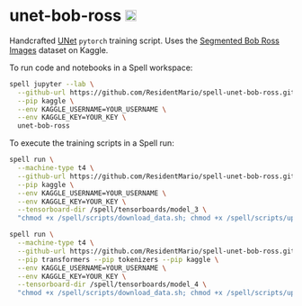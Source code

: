 # unet-bob-ross <a href="https://web.spell.ml/workspace_create?workspaceName=unet-bob-ross&githubUrl=https%3A%2F%2Fgithub.com%2Fspellml%2Funet-bob-ross&pip=kaggle&envVars=KAGGLE_USERNAME%3DYOUR_USERNAME,KAGGLE_KEY=YOUR_KEY"><img src=https://spell.ml/badge.svg height=20px/></a>

Handcrafted [UNet](https://arxiv.org/abs/1505.04597) `pytorch` training script. Uses the [Segmented Bob Ross Images](https://www.kaggle.com/residentmario/segmented-bob-ross-images) dataset on Kaggle.

To run code and notebooks in a Spell workspace:

```bash
spell jupyter --lab \
  --github-url https://github.com/ResidentMario/spell-unet-bob-ross.git \
  --pip kaggle \
  --env KAGGLE_USERNAME=YOUR_USERNAME \
  --env KAGGLE_KEY=YOUR_KEY \
  unet-bob-ross
```

To execute the training scripts in a Spell run:

```bash
spell run \
  --machine-type t4 \
  --github-url https://github.com/ResidentMario/spell-unet-bob-ross.git \
  --pip kaggle \
  --env KAGGLE_USERNAME=YOUR_USERNAME \
  --env KAGGLE_KEY=YOUR_KEY \
  --tensorboard-dir /spell/tensorboards/model_3 \
  "chmod +x /spell/scripts/download_data.sh; chmod +x /spell/scripts/upgrade_env.sh; /spell/scripts/download_data.sh; /spell/scripts/upgrade_env.sh; python /spell/models/model_3.py"
```

```bash
spell run \
  --machine-type t4 \
  --github-url https://github.com/ResidentMario/spell-unet-bob-ross.git \
  --pip transformers --pip tokenizers --pip kaggle \
  --env KAGGLE_USERNAME=YOUR_USERNAME \
  --env KAGGLE_KEY=YOUR_KEY \
  --tensorboard-dir /spell/tensorboards/model_4 \
  "chmod +x /spell/scripts/download_data.sh; chmod +x /spell/scripts/upgrade_env.sh; /spell/scripts/download_data.sh; /spell/scripts/upgrade_env.sh; python /spell/models/model_4.py"
```
